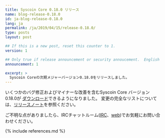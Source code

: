 ```yaml
---
title: Syscoin Core 0.18.0 リリース
name: blog-release-0.18.0
id: ja-blog-release-0.18.0
lang: ja
permalink: /ja/2019/04/15/release-0.18.0/
type: posts
layout: post

## If this is a new post, reset this counter to 1.
version: 1

## Only true if release announcement or security annoucement.  English posts only
announcement: 1

excerpt: >
  Syscoin Coreの次期メジャーバージョン0.18.0をリリースしました。
---
```

いくつかのバグ修正およびマイナーな改善を含むSyscoin Core バージョン0.18.0が
[ダウンロード][ダウンロードページ]できるようになりました。
変更の完全なリストについては、[リリースノート][]を参照ください。

ご不明な点がありましたら、IRCチャットルーム([IRC][irc]、[web][web irc])でお気軽にお問い合わせください。

[リリースノート]: /ja/releases/0.18.0/
[IRC]: irc://irc.freenode.net/syscoin
[web irc]: https://webchat.freenode.net/?channels=syscoin&uio=d4
[ダウンロードページ]: /ja/download

{% include references.md %}
